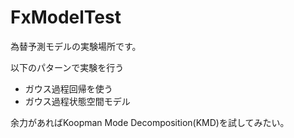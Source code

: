 # FxModelTest

為替予測モデルの実験場所です。

以下のパターンで実験を行う
* ガウス過程回帰を使う
* ガウス過程状態空間モデル

余力があればKoopman Mode Decomposition(KMD)を試してみたい。
